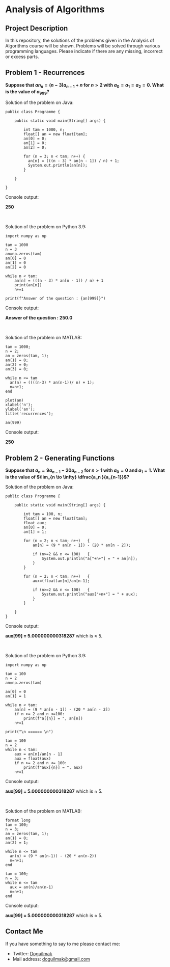 
# Analysis of Algorithms

## Project Description

In this repository, the solutions of the problems given in the Analysis of Algorithms course will be shown. Problems will be solved through various programming languages. Please indicate if there are any missing, incorrect or excess parts.

## Problem 1 - Recurrences

**Suppose that $an_n = (n - 3) a_{n-1} + n$ for $n > 2$ with $a_0 = a_1 = a_2 = 0$. What is the value of $a_{999}$?**

Solution of the problem on Java:

	public class Programme {

	    public static void main(String[] args) {
	    
			int tam = 1000, n;
			float[] an = new float[tam];
			an[0] = 0;
			an[1] = 0;
			an[2] = 0;
			
			for (n = 3; n < tam; n++) {
		      an[n] = (((n - 3) * an[n - 1]) / n) + 1;
		      System.out.println(an[n]);
		    }
			
	    }

	}

Console output:

**250**

<br>

Solution of the problem on Python 3.9:

	import numpy as np

	tam = 1000
	n = 3
	an=np.zeros(tam)
	an[0] = 0
	an[1] = 0
	an[2] = 0

	while n < tam:
	    an[n] = (((n - 3) * an[n - 1]) / n) + 1
	    print(an[n])
	    n+=1
	    
	print(f"Answer of the question : {an[999]}")

Console output:

**Answer of the question : 250.0**

<br>

Solution of the problem on MATLAB:

	tam = 1000;
	n = 2;
	an = zeros(tam, 1);
	an(1) = 0;
	an(2) = 0;
	an(3) = 0;

	while n <= tam
	  an(n) = ((((n-3) * an(n-1))/ n) + 1);
	  n=n+1;
	end

	plot(an)
	xlabel('n');
	ylabel('an');
	title('recurrences');

	an(999)

Console output:

**250**


## Problem 2 - Generating Functions

**Suppose that $a_n = 9a_{n-1} - 20a_{n-2}$ for $n > 1$ with $a_0 = 0$ and $a_1 = 1$. What is the value of $\lim_{n \to \infty} \dfrac{a_n }{a_{n-1}}$?**

Solution of the problem on Java:

	public class Programme {

		public static void main(String[] args) {
		
			int tam = 100, n;
			float[] an = new float[tam];
			float aux;
			an[0] = 0;
			an[1] = 1;
			
			for (n = 2; n < tam; n++)   {	        
				an[n] = (9 * an[n - 1]) - (20 * an[n - 2]);
		
		        if (n>=2 && n <= 100)	{
		        	System.out.println("a["+n+"] = " + an[n]);
		        }	        
		    }
			
			for (n = 2; n < tam; n++)	{	        
				aux=(float)an[n]/an[n-1];
		        
				if (n>=2 && n <= 100)	{
		        	System.out.println("aux["+n+"] = " + aux);
		        }	        
		    }
		
		}
	}

Console output:

**aux[99] =  5.000000000318287** which is $\approx$ 5.

<br>

Solution of the problem on Python 3.9:

	import numpy as np

	tam = 100
	n = 2
	an=np.zeros(tam)

	an[0] = 0
	an[1] = 1

	while n < tam:
	    an[n] = (9 * an[n - 1]) - (20 * an[n - 2])
	    if n >= 2 and n <=100:
	        print(f"a[{n}] = ", an[n])
	    n+=1

	print("\n ====== \n")

	tam = 100
	n = 2 
	while n < tam:
	    aux = an[n]/an[n - 1]
	    aux = float(aux)
	    if n >= 2 and n <= 100:
	        print(f"aux[{n}] = ", aux)
	    n+=1

Console output:

**aux[99] =  5.000000000318287** which is $\approx$ 5.

<br>

Solution of the problem on MATLAB:

	format long
	tam = 100;
	n = 3;
	an = zeros(tam, 1);
	an(1) = 0;
	an(2) = 1;

	while n <= tam
	  an(n) = (9 * an(n-1)) - (20 * an(n-2))
	  n=n+1;
	end

	tam = 100;
	n = 3;
	while n <= tam
	  aux = an(n)/an(n-1)
	  n=n+1;
	end

Console output:

**aux[99] =  5.000000000318287** which is $\approx$ 5.

## Contact Me

If you have something to say to me please contact me: 

 - Twitter: [Doguilmak](https://twitter.com/Doguilmak)  
 - Mail address: doguilmak@gmail.com
 